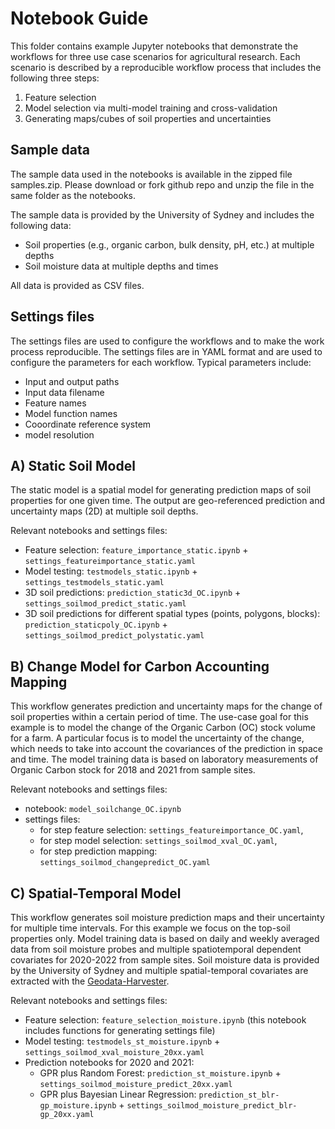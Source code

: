 # Notebook Guide

This folder contains example Jupyter notebooks that demonstrate the workflows for three use case scenarios for agricultural research. Each scenario is described by a reproducible workflow process that includes the following three steps:
1. Feature selection
2. Model selection via multi-model training and cross-validation
3. Generating maps/cubes of soil properties and uncertainties

## Sample data

The sample data used in the notebooks is available in the zipped file samples.zip. Please download or fork github repo and unzip the file in the same folder as the notebooks.

The sample data is provided by the University of Sydney and includes the following data:
- Soil properties (e.g., organic carbon, bulk density, pH, etc.) at multiple depths
- Soil moisture data at multiple depths and times

All data is provided as CSV files.

## Settings files

The settings files are used to configure the workflows and to make the work process reproducible. The settings files are in YAML format and are used to configure the parameters for each workflow. Typical parameters include:
- Input and output paths 
- Input data filename
- Feature names
- Model function names
- Cooordinate reference system
- model resolution

## A) Static Soil Model

The static model is a spatial model for generating prediction maps of soil properties for one given time. The output are geo-referenced prediction and uncertainty maps (2D) at multiple soil depths.

Relevant notebooks and settings files:

- Feature selection: `feature_importance_static.ipynb` + `settings_featureimportance_static.yaml`
- Model testing: `testmodels_static.ipynb` + `settings_testmodels_static.yaml`
- 3D soil predictions: `prediction_static3d_OC.ipynb` + `settings_soilmod_predict_static.yaml`
- 3D soil predictions for different spatial types (points, polygons, blocks): `prediction_staticpoly_OC.ipynb` + `settings_soilmod_predict_polystatic.yaml`


## B) Change Model for Carbon Accounting Mapping

This workflow generates prediction and uncertainty maps for the change of soil properties within a certain period of time. The use-case goal for this example is to model the change of the Organic Carbon (OC) stock volume for a farm. A particular focus is to model the uncertainty of the change, which needs to take into account the covariances of the prediction in space and time. The model training data is based on laboratory measurements of Organic Carbon stock for 2018 and 2021 from sample sites.

Relevant notebooks and settings files:

- notebook: `model_soilchange_OC.ipynb`
- settings files: 
    - for step feature selection: `settings_featureimportance_OC.yaml`, 
    - for step model selection: `settings_soilmod_xval_OC.yaml`, 
    - for step prediction mapping: `settings_soilmod_changepredict_OC.yaml`

## C) Spatial-Temporal Model

This workflow generates soil moisture prediction maps and their uncertainty for multiple time intervals. For this example we focus on the top-soil properties only. Model training data is based on daily and weekly averaged data from soil moisture probes and multiple spatiotemporal dependent covariates for 2020-2022 from sample sites. Soil moisture data is provided by the University of Sydney and multiple spatial-temporal covariates are extracted with the [Geodata-Harvester](https://github.com/Sydney-Informatics-Hub/geodata-harvester).

Relevant notebooks and settings files:

- Feature selection: `feature_selection_moisture.ipynb` (this notebook includes functions for generating settings file)
- Model testing: `testmodels_st_moisture.ipynb` + `settings_soilmod_xval_moisture_20xx.yaml`
- Prediction notebooks for 2020 and 2021: 
    - GPR plus Random Forest: `prediction_st_moisture.ipynb` + `settings_soilmod_moisture_predict_20xx.yaml`
    - GPR plus Bayesian Linear Regression: `prediction_st_blr-gp_moisture.ipynb` + `settings_soilmod_moisture_predict_blr-gp_20xx.yaml` 